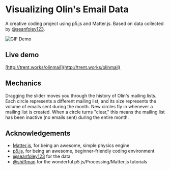 # Visualizing Olin's Email Data
A creative coding project using p5.js and Matter.js. Based on data collected by [@seanfoley123](http://github.com/seanfoley123).

![GIF Demo](http://trent.works/olinmail/demo.gif)

## Live demo
[http://trent.works/olinmail](http://trent.works/olinmail)

## Mechanics
Dragging the slider moves you through the history of Olin's mailing lists. Each circle represents a different mailing list, and its size represents the volume of emails sent during the month. New circles fly in whenever a mailing list is created. When a circle turns "clear," this means the mailing list has been inactive (no emails sent) during the entire month.

## Acknowledgements
* [Matter.js](https://github.com/liabru/matter-js), for being an awesome, simple physics engine
* [p5.js](https://p5js.org/), for being an awesome, beginner-friendly coding environment
* [@seanfoley123](http://github.com/seanfoley123) for the data
* [@shiffman](http://github.com/shiffman) for the wonderful p5.js/Processing/Matter.js tutorials

